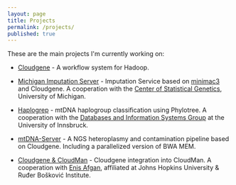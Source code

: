 ```yaml
---
layout: page
title: Projects
permalink: /projects/
published: true
---
```

These are the main projects I'm currently working on:

- [Cloudgene](http://cloudgene.uibk.ac.at) - A workflow system for Hadoop.

- [Michigan Imputation Server](https://imputationserver.sph.umich.edu/) - Imputation Service based on [minimac3](http://genome.sph.umich.edu/wiki/Minimac3) and Cloudgene. A cooperation with the [Center of Statistical Genetics](http://csg.sph.umich.edu/abecasis/), University of Michigan.

- [Haplogrep](http://haplogrep.uibk.ac.at) - mtDNA haplogroup classification using Phylotree. A cooperation with the [Databases and Information Systems Group](https://dbis-informatik.uibk.ac.at/) at the University of Innsbruck.

- [mtDNA-Server](http://mtdna-server.uibk.ac.at) - A NGS heteroplasmy and contamination pipeline based on Cloudgene. Including a parallelized version of BWA MEM.

- [Cloudgene & CloudMan](https://wiki.galaxyproject.org/CloudMan) - Cloudgene integration into CloudMan. A cooperation with [Enis Afgan](http://jamestaylor.org/people/enis/), affiliated at Johns Hopkins University & Ruđer Bošković Institute.
